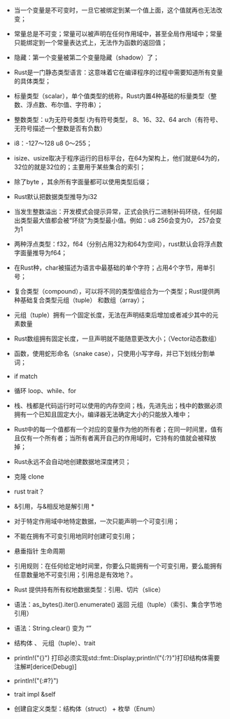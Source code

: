 ####
- 当一个变量是不可变时，一旦它被绑定到某一个值上面，这个值就再也无法改变；
- 常量总是不可变；常量可以被声明在任何作用域中，甚至全局作用域中；常量只能绑定到一个常量表达式上，无法作为函数的返回值；
- 隐藏：第一个变量被第二个变量隐藏（shadow）了；
- Rust是一门静态类型语言：这意味着它在编译程序的过程中需要知道所有变量的具体类型；

- 标量类型（scalar），单个值类型的统称，Rust内置4种基础的标量类型（整数、浮点数、布尔值、字符串）；
- 整数类型：u为无符号类型 i为有符号类型， 8、16、32、64 arch（有符号、无符号描述一个整数是否有负数）
- i8：-127～128   u8 0～255；
- isize、usize取决于程序运行的目标平台，在64为架构上，他们就是64为的，32位的就是32位的；主要用于某些集合的索引；
- 除了byte ，其余所有字面量都可以使用类型后缀；
- Rust默认把数据类型推导为i32
- 当发生整数溢出：开发模式会提示异常，正式会执行二进制补码环绕，任何超出类型最大值都会被“环绕”为类型最小值。例如：u8 256会变为0， 257会变为1
- 两种浮点类型：f32，f64（分别占用32为和64为空间），rust默认会将浮点数字面量推导为f64；
- 在Rust种，char被描述为语言中最基础的单个字符；占用4个字节，用单引号；

- 复合类型（compound），可以将不同的类型值组合为一个类型；Rust提供两种基础复合类型元组（tuple） 和数组（array）；
- 元组（tuple）拥有一个固定长度，无法在声明结束后增加或者减少其中的元素数量
- Rust数组拥有固定长度，一旦声明就不能随意更改大小；（Vector动态数组）
- 函数，使用蛇形命名（snake case），只使用小写字母，并已下划线分割单词；
- if match
- 循环 loop、while、for
- 栈、栈都是代码运行时可以使用的内存空间；栈，先进先出；栈中的数据必须拥有一个已知且固定大小，编译器无法确定大小的只能放入堆中；
- Rust中的每一个值都有一个对应的变量作为他的所有者；在同一时间里，值有且仅有一个所有者；当所有者离开自己的作用域时，它持有的值就会被释放掉；
- Rust永远不会自动地创建数据地深度拷贝；
- 克隆 clone
- rust trait？
- &引用，与&相反地是解引用 *
- 对于特定作用域中地特定数据，一次只能声明一个可变引用；
- 不能在拥有不可变引用地同时创建可变引用；
- 悬垂指针 生命周期
- 引用规则：在任何给定地时间里，你要么只能拥有一个可变引用，要么能拥有任意数量地不可变引用；引用总是有效地？。
- Rust 提供持有所有权地数据类型：引用、切片（slice）
- 语法：as_bytes().iter().enumerate() 返回 元组（tuple）（索引、集合字节地引用）
- 语法：String.clear() 变为 “”
- 结构体 、 元组（tuple）、trait
- println!("{}") 打印必须实现std::fmt::Display;println!("{:?}")打印结构体需要注解#[derice(Debug)] 
- println!("{:#?}")
- trait impl &self
- 创建自定义类型：结构体（struct） + 枚举（Enum）
